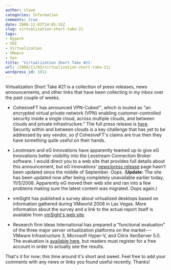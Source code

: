 ```yaml
---
author: slowe
categories: Information
comments: true
date: 2008-11-03T14:05:15Z
slug: virtualization-short-take-21
tags:
- HyperV
- VDI
- Virtualization
- VMware
- Xen
title: 'Virtualization Short Take #21'
url: /2008/11/03/virtualization-short-take-21/
wordpress_id: 1011
---
```


Virtualization Short Take #21 is a collection of press releases, news announcements, and other links that have been collecting in my inbox over the past couple of weeks.

* CohesiveFT has announced VPN-Cubed&#8482;, which is touted as "an encrypted virtual private network (VPN) enabling customer-controlled security inside a single cloud, across multiple clouds, and between clouds and private infrastructure." The full press release is [here](http://www.cohesiveft.com/Whats_New/Articles/VPN-Cubed_Press_Release/). Security within and between clouds is a key challenge that has yet to be addressed by any vendor, so _if_ CohesiveFT's claims are true then they have something quite useful on their hands.

* Leostream and eG Innovations have apparently teamed up to give eG Innovations better visibility into the Leostream Connection Broker software. I would direct you to a web site that provides full details about this announcement, but eG Innovations' [news/press release](http://www.eginnovations.com/web/news.htm) page hasn't been updated since the middle of September. Oops. (**Update:** The site has been updated now after being completely unavailable earlier today, 11/5/2008. Apparently eG moved their web site and ran into a few problems making sure the latest content was migrated. Oops again.)

* vmSight has published a survey about virtualized desktops based on information gathered during VMworld 2008 in Las Vegas. More information about the survey and a link to the actual report itself is available from [vmSight's web site](http://www.vmsight.com/pr_10292008.asp).

* Research firm Ideas International has prepared a "functional evaluation" of the three major server virtualization platforms on the market---VMware Infrastructure 3, Microsoft Hyper-V, and Citrix XenServer 5.0. The evaluation is [available here](http://ideasint.eval.com/hyper), but readers must register for a free account in order to actually see the results.

That's it for now; this time around it's short and sweet. Feel free to add your comments with any news or links you found useful recently. Thanks!
